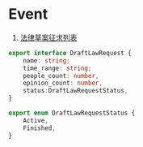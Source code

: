 # Event
1. [法律草案征求列表](http://www.npc.gov.cn/flcaw/)
```ts
export interface DraftLawRequest {
    name: string;
    time_range: string;
    people_count: number,
    opinion_count: number,
    status:DraftLawRequestStatus,
}

export enum DraftLawRequestStatus {
    Active,
    Finished,
}
```